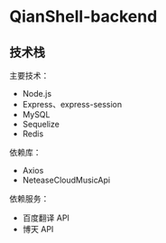 # QianShell-backend

## 技术栈

主要技术：

- Node.js
- Express、express-session
- MySQL
- Sequelize
- Redis

依赖库：

- Axios
- NeteaseCloudMusicApi

依赖服务：

- 百度翻译 API
- 博天 API



